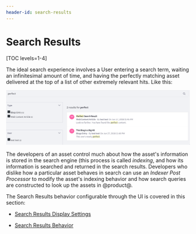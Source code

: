 ```yaml
---
header-id: search-results
---
```


# Search Results

[TOC levels=1-4]

The ideal search experience involves a User entering a search term, waiting an
infinitesimal amount of time, and having the perfectly matching asset delivered
at the top of a list of other extremely relevant hits. Like this:

![Figure 1: The goal is to return the perfect results to Users searching your site.](../../../images/search-results-perfect.png)

The developers of an asset control much about how the asset's information is
stored in the search engine (this process is called *indexing*, and how its
information is searched and returned in the search results.  Developers who
dislike how a particular asset behaves in search can use an *Indexer Post
Processor* to modify the asset's indexing behavior and how search queries are
constructed to look up the assets in @product@.

The Search Results behavior configurable through the UI is covered in this
section:

- [Search Results Display Settings](/docs/7-2/user/-/knowledge_base/u/display-settings)

- [Search Results Behavior](/docs/7-2/user/-/knowledge_base/u/search-results-behavior)

